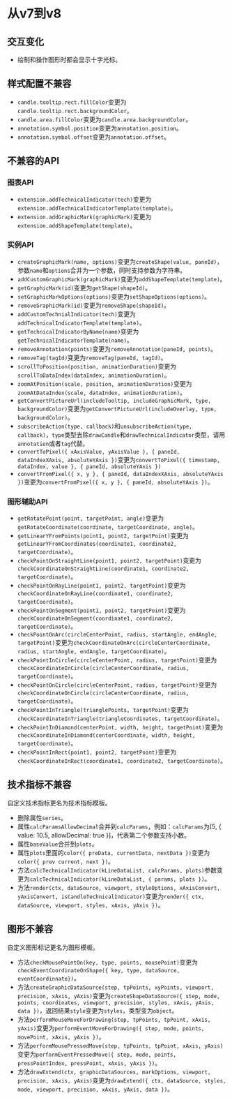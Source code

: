 # 从v7到v8

## 交互变化
+ 绘制和操作图形时都会显示十字光标。

## 样式配置不兼容
+ `candle.tooltip.rect.fillColor`变更为`candle.tooltip.rect.backgroundColor`。
+ `candle.area.fillColor`变更为`candle.area.backgroundColor`。
+ `annotation.symbol.position`变更为`annotation.position`。 
+ `annotation.symbol.offset`变更为`annotation.offset`。

## 不兼容的API

### 图表API
+ `extension.addTechnicalIndicator(tech)`变更为`extension.addTechnicalIndicatorTemplate(template)`。
+ `extension.addGraphicMark(graphicMark)`变更为`extension.addShapeTemplate(template)`。

### 实例API
+ `createGraphicMark(name, options)`变更为`createShape(value, paneId)`，参数`name`和`options`合并为一个参数，同时支持参数为字符串。
+ `addCustomGraphicMark(graphicMark)`变更为`addShapeTemplate(template)`。
+ `getGraphicMark(id)`变更为`getShape(shapeId)`。
+ `setGraphicMarkOptions(options)`变更为`setShapeOptions(options)`。
+ `removeGraphicMark(id)`变更为`removeShape(shapeId)`。
+ `addCustomTechnialIndicator(tech)`变更为`addTechnicalIndicatorTemplate(template)`。
+ `getTechnicalIndicatorByName(name)`变更为`getTechnicalIndicatorTemplate(name)`。
+ `removeAnnotation(points)`变更为`removeAnnotation(paneId, points)`。
+ `removeTag(tagId)`变更为`removeTag(paneId, tagId)`。
+ `scrollToPosition(position, animationDuration)`变更为`scrollToDataIndex(dataIndex, animationDuration)`。
+ `zoomAtPosition(scale, position, animationDuration)`变更为`zoomAtDataIndex(scale, dataIndex, animationDuration)`。
+ `getConvertPictureUrl(includeTooltip, includeGraphicMark, type, backgroundColor)`变更为`getConvertPictureUrl(includeOverlay, type, backgroundColor)`。
+ `subscribeAction(type, callback)`和`unsubscribeAction(type, callback)`，`type`类型去除`drawCandle`和`drawTechnicalIndicator`类型，请用`annotation`或者`tag`代替。
+ `convertToPixel({ xAxisValue, yAxisValue }, { paneId, dataIndexXAxis, absoluteYAxis })`变更为`convertToPixel({ timestamp, dataIndex, value }, { paneId, absoluteYAxis })`
+ `convertFromPixel({ x, y }, { paneId, dataIndexXAxis, absoluteYAxis })`变更为`convertFromPixel({ x, y }, { paneId, absoluteYAxis })`。

### 图形辅助API
+ `getRotatePoint(point, targetPoint, angle)`变更为`getRotateCoordinate(coordinate, targetCoordinate, angle)`。
+ `getLinearYFromPoints(point1, point2, targetPoint)`变更为`getLinearYFromCoordinates(coordinate1, coordinate2, targetCoordinate)`。
+ `checkPointOnStraightLine(point1, point2, targetPoint)`变更为`checkCoordinateOnStraightLine(coordinate1, coordinate2, targetCoordinate)`。
+ `checkPointOnRayLine(point1, point2, targetPoint)`变更为`checkCoordinateOnRayLine(coordinate1, coordinate2, targetCoordinate)`。
+ `checkPointOnSegment(point1, point2, targetPoint)`变更为`checkCoordinateOnSegment(coordinate1, coordinate2, targetCoordinate)`。
+ `checkPointOnArc(circleCenterPoint, radius, startAngle, endAngle, targetPoint)`变更为`checkCoordinateOnArc(circleCenterCoordinate, radius, startAngle, endAngle, targetCoordinate)`。
+ `checkPointInCircle(circleCenterPoint, radius, targetPoint)`变更为`checkCoordinateInCircle(circleCenterCoordinate, radius, targetCoordinate)`。
+ `checkPointOnCircle(circleCenterPoint, radius, targetPoint)`变更为`checkCoordinateOnCircle(circleCenterCoordinate, radius, targetCoordinate)`。
+ `checkPointInTriangle(trianglePoints, targetPoint)`变更为`checkCoordinateInTriangle(triangleCoordinates, targetCoordinate)`。
+ `checkPointInDiamond(centerPoint, width, height, targetPoint)`变更为`checkCoordinateInDiamond(centerCoordinate, width, height, targetCoordinate)`。
+ `checkPointInRect(point1, point2, targetPoint)`变更为`checkCoordinateInRect(coordinate1, coordinate2, targetCoordinate)`。

## 技术指标不兼容
自定义技术指标更名为技术指标模板。
+ 删除属性`series`。
+ 属性`calcParamsAllowDecimal`合并到`calcParams`，例如：`calcParams`为[5, { value: 10.5, allowDecimal: true }]，代表第二个参数支持小数。
+ 属性`baseValue`合并到`plots`。
+ 属性`plots`里面的`color({ preData, currentData, nextData })`变更为`color({ prev current, next })`。
+ 方法`calcTechnicalIndicator(kLineDataList, calcParams, plots)`参数变更为`calcTechnicalIndicator(kLineDataList, { params, plots })`。
+ 方法`render(ctx, dataSource, viewport, styleOptions, xAxisConvert, yAxisConvert, isCandleTechnicalIndicator)`变更为`render({ ctx, dataSource, viewport, styles, xAxis, yAxis })`。


## 图形不兼容
自定义图形标记更名为图形模板。
+ 方法`checkMousePointOn(key, type, points, mousePoint)`变更为`checkEventCoordinateOnShape({ key, type, dataSource, eventCoordinnate})`。
+ 方法`createGraphicDataSource(step, tpPoints, xyPoints, viewport, precision, xAxis, yAxis)`变更为`createShapeDataSource({ step, mode, points, coordinates, viewport, precision, styles, xAxis, yAxis, data })`，返回结果`style`变更为`styles`，类型变为`object`。
+ 方法`performMouseMoveForDrawing(step, tpPoints, tpPoint, xAxis, yAxis)`变更为`performEventMoveForDrawing({ step, mode, points, movePoint, xAxis, yAxis })`。
+ 方法`performMousePressedMove(step, tpPoints, tpPoint, xAxis, yAxis)`变更为`performEventPressedMove({ step, mode, points, pressPointIndex, pressPoint, xAxis, yAxis })`。
+ 方法`drawExtend(ctx, graphicDataSources, markOptions, viewport, precision, xAxis, yAxis)`变更为`drawExtend({ ctx, dataSource, styles, mode, viewport, precision, xAxis, yAxis, data })`。